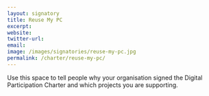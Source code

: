 ```yaml
---
layout: signatory
title: Reuse My PC
excerpt: 
website: 
twitter-url: 
email: 
image: /images/signatories/reuse-my-pc.jpg
permalink: /charter/reuse-my-pc/
---
```


Use this space to tell people why your organisation signed the Digital Participation Charter and which projects you are supporting.